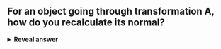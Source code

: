 ## For an object going through transformation A, how do you recalculate its normal?
<details>
<summary><b>Reveal answer</b></summary>
Multiply the original normal by the inverse of the transpose<br><img src="../../../../../media/paste-c958f2fb3436411c745037b26e19f426e4b9163a.jpg"><br>
</details>
